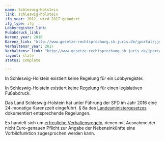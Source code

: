 ```yaml
---
name: Schleswig-Holstein
link: schleswig-holstein
ifg_year: 2012, wird 2017 geändert
ifg_type: ifg
Lobbyregister_link: 
Fußabdruck_link: 
Karenz_year: 2016
Karenz_link: "http://www.gesetze-rechtsprechung.sh.juris.de/jportal/;jsessionid=444F24B53BBD9844B0837987589A115E.jp13?quelle=jlink&query=MinG+SH&psml=bsshoprod.psml&max=true&aiz=true#jlr-MinGSHV6P8a"
Verhaltensr_year: 2017
Verhaltensr_link: "http://www.gesetze-rechtsprechung.sh.juris.de/jportal/?quelle=jlink&query=AbgVerhaltRegl+SH&psml=bsshoprod.psml&max=true&aiz=true#jlr-AbgVerhaltReglSH2018rahmen"
layout: state
status: complete

---
```

In Schleswig-Holstein existiert keine Regelung für ein Lobbyregister.

In Schleswig-Holstein existiert keine Regelung für einen legislativen Fußabdruck.

Das Land Schleswig-Holstein hat unter Führung der SPD im Jahr 2016 eine 24-monatige Karenzzeit eingeführt. § 8a des [Landesministergesetzes](http://www.gesetze-rechtsprechung.sh.juris.de/jportal/;jsessionid=444F24B53BBD9844B0837987589A115E.jp13?quelle=jlink&query=MinG+SH&psml=bsshoprod.psml&max=true&aiz=true#jlr-MinGSHV6P8a) dokumentiert entsprechende Regelungen.

Es handelt sich um [erfreuliche Verhaltensregeln](http://www.gesetze-rechtsprechung.sh.juris.de/jportal/?quelle=jlink&query=AbgVerhaltRegl+SH&psml=bsshoprod.psml&max=true&aiz=true#jlr-AbgVerhaltReglSH2018rahmen), denen mit Ausnahme der nicht Euro-genauen Pflicht zur Angabe der Nebeneinkünfte eine Vorbildfunktion zugesprochen werden kann.
